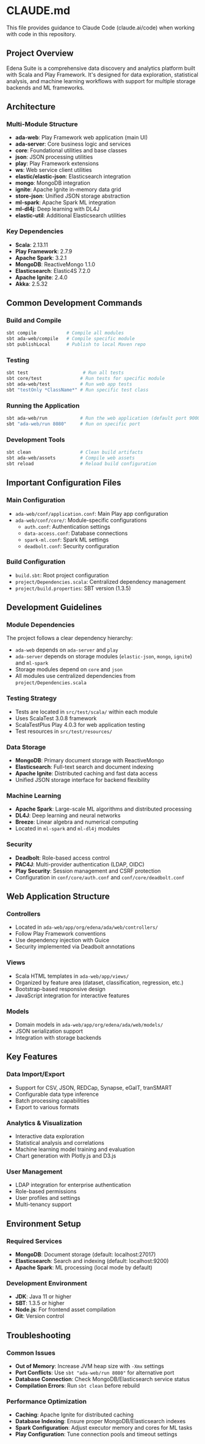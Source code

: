 # CLAUDE.md

This file provides guidance to Claude Code (claude.ai/code) when working with code in this repository.

## Project Overview

Edena Suite is a comprehensive data discovery and analytics platform built with Scala and Play Framework. It's designed for data exploration, statistical analysis, and machine learning workflows with support for multiple storage backends and ML frameworks.

## Architecture

### Multi-Module Structure
- **ada-web**: Play Framework web application (main UI)
- **ada-server**: Core business logic and services
- **core**: Foundational utilities and base classes
- **json**: JSON processing utilities
- **play**: Play Framework extensions
- **ws**: Web service client utilities
- **elastic/elastic-json**: Elasticsearch integration
- **mongo**: MongoDB integration  
- **ignite**: Apache Ignite in-memory data grid
- **store-json**: Unified JSON storage abstraction
- **ml-spark**: Apache Spark ML integration
- **ml-dl4j**: Deep learning with DL4J
- **elastic-util**: Additional Elasticsearch utilities

### Key Dependencies
- **Scala**: 2.13.11
- **Play Framework**: 2.7.9
- **Apache Spark**: 3.2.1
- **MongoDB**: ReactiveMongo 1.1.0
- **Elasticsearch**: Elastic4S 7.2.0
- **Apache Ignite**: 2.4.0
- **Akka**: 2.5.32

## Common Development Commands

### Build and Compile
```bash
sbt compile           # Compile all modules
sbt ada-web/compile   # Compile specific module
sbt publishLocal      # Publish to local Maven repo
```

### Testing
```bash
sbt test                    # Run all tests
sbt core/test              # Run tests for specific module
sbt ada-web/test           # Run web app tests
sbt "testOnly *ClassName*" # Run specific test class
```

### Running the Application
```bash
sbt ada-web/run            # Run the web application (default port 9000)
sbt "ada-web/run 8080"     # Run on specific port
```

### Development Tools
```bash
sbt clean                  # Clean build artifacts
sbt ada-web/assets         # Compile web assets
sbt reload                 # Reload build configuration
```

## Important Configuration Files

### Main Configuration
- `ada-web/conf/application.conf`: Main Play app configuration
- `ada-web/conf/core/`: Module-specific configurations
  - `auth.conf`: Authentication settings
  - `data-access.conf`: Database connections
  - `spark-ml.conf`: Spark ML settings
  - `deadbolt.conf`: Security configuration

### Build Configuration
- `build.sbt`: Root project configuration
- `project/Dependencies.scala`: Centralized dependency management
- `project/build.properties`: SBT version (1.3.5)

## Development Guidelines

### Module Dependencies
The project follows a clear dependency hierarchy:
- `ada-web` depends on `ada-server` and `play`
- `ada-server` depends on storage modules (`elastic-json`, `mongo`, `ignite`) and `ml-spark`
- Storage modules depend on `core` and `json`
- All modules use centralized dependencies from `project/Dependencies.scala`

### Testing Strategy
- Tests are located in `src/test/scala/` within each module
- Uses ScalaTest 3.0.8 framework
- ScalaTestPlus Play 4.0.3 for web application testing
- Test resources in `src/test/resources/`

### Data Storage
- **MongoDB**: Primary document storage with ReactiveMongo
- **Elasticsearch**: Full-text search and document indexing
- **Apache Ignite**: Distributed caching and fast data access
- Unified JSON storage interface for backend flexibility

### Machine Learning
- **Apache Spark**: Large-scale ML algorithms and distributed processing
- **DL4J**: Deep learning and neural networks
- **Breeze**: Linear algebra and numerical computing
- Located in `ml-spark` and `ml-dl4j` modules

### Security
- **Deadbolt**: Role-based access control
- **PAC4J**: Multi-provider authentication (LDAP, OIDC)
- **Play Security**: Session management and CSRF protection
- Configuration in `conf/core/auth.conf` and `conf/core/deadbolt.conf`

## Web Application Structure

### Controllers
- Located in `ada-web/app/org/edena/ada/web/controllers/`
- Follow Play Framework conventions
- Use dependency injection with Guice
- Security implemented via Deadbolt annotations

### Views
- Scala HTML templates in `ada-web/app/views/`
- Organized by feature area (dataset, classification, regression, etc.)
- Bootstrap-based responsive design
- JavaScript integration for interactive features

### Models
- Domain models in `ada-web/app/org/edena/ada/web/models/`
- JSON serialization support
- Integration with storage backends

## Key Features

### Data Import/Export
- Support for CSV, JSON, REDCap, Synapse, eGaIT, tranSMART
- Configurable data type inference
- Batch processing capabilities
- Export to various formats

### Analytics & Visualization
- Interactive data exploration
- Statistical analysis and correlations
- Machine learning model training and evaluation
- Chart generation with Plotly.js and D3.js

### User Management
- LDAP integration for enterprise authentication
- Role-based permissions
- User profiles and settings
- Multi-tenancy support

## Environment Setup

### Required Services
- **MongoDB**: Document storage (default: localhost:27017)
- **Elasticsearch**: Search and indexing (default: localhost:9200)
- **Apache Spark**: ML processing (local mode by default)

### Development Environment
- **JDK**: Java 11 or higher
- **SBT**: 1.3.5 or higher
- **Node.js**: For frontend asset compilation
- **Git**: Version control

## Troubleshooting

### Common Issues
- **Out of Memory**: Increase JVM heap size with `-Xmx` settings
- **Port Conflicts**: Use `sbt "ada-web/run 8080"` for alternative port
- **Database Connection**: Check MongoDB/Elasticsearch service status
- **Compilation Errors**: Run `sbt clean` before rebuild

### Performance Optimization
- **Caching**: Apache Ignite for distributed caching
- **Database Indexing**: Ensure proper MongoDB/Elasticsearch indexes
- **Spark Configuration**: Adjust executor memory and cores for ML tasks
- **Play Configuration**: Tune connection pools and timeout settings